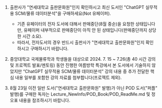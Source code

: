 1) 출판사가 "연세대학교 출판문화원"인지 확인하시고 최신 도서인 "ChatGPT 실무적용 SCM/물류 데이터분석"을 구매하세요(Not 유페이퍼).
   - 기존 유페이터의 전자 도서에 대해서 판매중단(8월 중순)을 요청한 상태입니다만, 유페이퍼 내부적으로 판매중단이 아직 안 된 상태입니다(판매중단까지 상당한 시간 소요).
   - 따라서, 전자도서의 경우 반드시 출판사가 "연세대학교 출판문화원"인지 확인하시고 구매하시기 바랍니다.

2) 중앙대학교 국제물류학과 학생들을 대상으로 2024. 7. 15 ~ 7.26(총 40 시간 강의 및 프로젝트 발표/멘토링) 동안 진행한 여름방학 특강에서
   본 도서에서 기술하지 않았지만 “ChatGPT 실무적용 SCM/물류 데이터분석” 강의 내용 중
   추가 전달한 핵심 내용 일부를 포함한 강의 자료를 첨부합니다(프로젝트 제외).

3) 8월 23일 이전 일반 도서("연세대학교 출판문화원" 발행)가 아닌 POD 도서("퍼플" 발행)를 구매한 독자는 Lecture_NewInfo/POD_Book/POD_ReadMe.md 및 정오표 내용을 참조하시기 바랍니다. 
